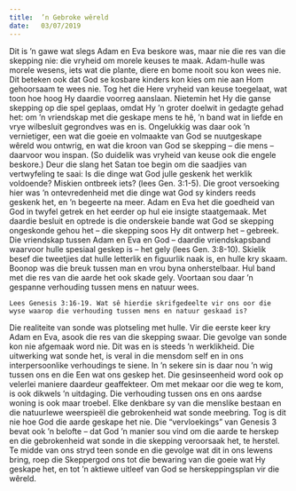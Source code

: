 ```yaml
---
title:  ’n Gebroke wêreld
date:   03/07/2019
---
```


Dit is ’n gawe wat slegs Adam en Eva beskore was, maar nie die res van die skepping nie: die vryheid om morele keuses te maak. Adam-hulle was morele wesens, iets wat die plante, diere en bome nooit sou kon wees nie. Dit beteken ook dat God se kosbare kinders kon kies om nie aan Hom gehoorsaam te wees nie. Tog het die Here vryheid van keuse toegelaat, wat toon hoe hoog Hy daardie voorreg aanslaan. Nietemin het Hy die ganse skepping op die spel geplaas, omdat Hy ’n groter doelwit in gedagte gehad het: om ’n vriendskap met die geskape mens te hê, ’n band wat in liefde en vrye wilbesluit gegrondves was en is. Ongelukkig was daar ook ’n vernietiger, een wat die goeie en volmaakte van God se nuutgeskape wêreld wou ontwrig, en wat die kroon van God se skepping – die mens – daarvoor wou inspan. (So duidelik was vryheid van keuse ook die engele beskore.) Deur die slang het Satan toe begin om die saadjies van vertwyfeling te saai: Is die dinge wat God julle geskenk het werklik voldoende? Miskien ontbreek iets? (lees Gen. 3:1-5). Die groot versoeking hier was ’n ontevredenheid met die dinge wat God sy kinders reeds geskenk het, en ’n begeerte na meer. Adam en Eva het die goedheid van God in twyfel getrek en het eerder op hul eie insigte staatgemaak. Met daardie besluit en optrede is die onderskeie bande wat God se skepping ongeskonde gehou het – die skepping soos Hy dit ontwerp het – gebreek. Die vriendskap tussen Adam en Eva en God – daardie vriendskapsband waarvoor hulle spesiaal geskep is – het gely (lees Gen. 3:8-10). Skielik besef die tweetjies dat hulle letterlik en figuurlik naak is, en hulle kry skaam. Boonop was die breuk tussen man en vrou byna onherstelbaar. Hul band met die res van die aarde het ook skade gely. Voortaan sou daar ’n gespanne verhouding tussen mens en natuur wees. 

`Lees Genesis 3:16-19. Wat sê hierdie skrifgedeelte vir ons oor die wyse waarop die verhouding tussen mens en natuur geskaad is?` 

Die realiteite van sonde was plotseling met hulle. Vir die eerste keer kry Adam en Eva, asook die res van die skepping swaar. Die gevolge van sonde kon nie afgemaak word nie. Dit was en is steeds ’n werklikheid. Die uitwerking wat sonde het, is veral in die mensdom self en in ons interpersoonlike verhoudings te siene. In ’n sekere sin is daar nou ’n wig tussen ons en die Een wat ons geskep het. Die gesinseenheid word ook op velerlei maniere daardeur geaffekteer. Om met mekaar oor die weg te kom, is ook dikwels ’n uitdaging. Die verhouding tussen ons en ons aardse woning is ook maar troebel. Elke denkbare sy van die menslike bestaan en die natuurlewe weerspieël die gebrokenheid wat sonde meebring. Tog is dit nie hoe God die aarde geskape het nie. Die “vervloekings” van Genesis 3 bevat ook ’n belofte – dat God ’n manier sou vind om die aarde te herskep en die gebrokenheid wat sonde in die skepping veroorsaak het, te herstel. Te midde van ons stryd teen sonde en die gevolge wat dit in ons lewens bring, roep die Skeppergod ons tot die bewaring van die goeie wat Hy geskape het, en tot ’n aktiewe uitleef van God se herskeppingsplan vir die wêreld.